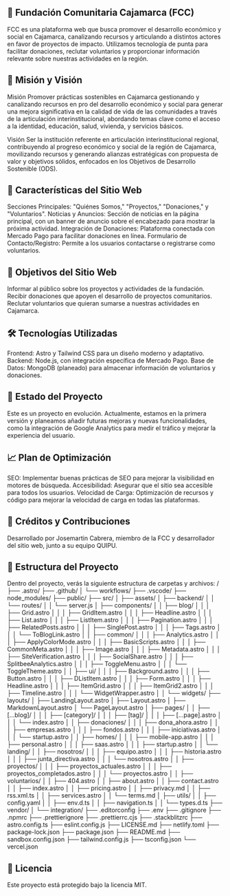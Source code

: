 ## 🌱 Fundación Comunitaria Cajamarca (FCC)
FCC es una plataforma web que busca promover el desarrollo económico y social en Cajamarca, canalizando recursos y articulando a distintos actores en favor de proyectos de impacto. Utilizamos tecnología de punta para facilitar donaciones, reclutar voluntarios y proporcionar información relevante sobre nuestras actividades en la región.

## 📌 Misión y Visión
Misión
Promover prácticas sostenibles en Cajamarca gestionando y canalizando recursos en pro del desarrollo económico y social para generar una mejora significativa en la calidad de vida de las comunidades a través de la articulación interinstitucional, abordando temas clave como el acceso a la identidad, educación, salud, vivienda, y servicios básicos.

Visión
Ser la institución referente en articulación interinstitucional regional, contribuyendo al progreso económico y social de la región de Cajamarca, movilizando recursos y generando alianzas estratégicas con propuesta de valor y objetivos sólidos, enfocados en los Objetivos de Desarrollo Sostenible (ODS).

## 🌟 Características del Sitio Web
Secciones Principales: "Quiénes Somos," "Proyectos," "Donaciones," y "Voluntarios".
Noticias y Anuncios: Sección de noticias en la página principal, con un banner de anuncio sobre el encabezado para mostrar la próxima actividad.
Integración de Donaciones: Plataforma conectada con Mercado Pago para facilitar donaciones en línea.
Formulario de Contacto/Registro: Permite a los usuarios contactarse o registrarse como voluntarios.
## 🎯 Objetivos del Sitio Web
Informar al público sobre los proyectos y actividades de la fundación.
Recibir donaciones que apoyen el desarrollo de proyectos comunitarios.
Reclutar voluntarios que quieran sumarse a nuestras actividades en Cajamarca.
## 🛠️ Tecnologías Utilizadas
Frontend: Astro y Tailwind CSS para un diseño moderno y adaptativo.
Backend: Node.js, con integración específica de Mercado Pago.
Base de Datos: MongoDB (planeado) para almacenar información de voluntarios y donaciones.
## 🚧 Estado del Proyecto
Este es un proyecto en evolución. Actualmente, estamos en la primera versión y planeamos añadir futuras mejoras y nuevas funcionalidades, como la integración de Google Analytics para medir el tráfico y mejorar la experiencia del usuario.

## 📈 Plan de Optimización
SEO: Implementar buenas prácticas de SEO para mejorar la visibilidad en motores de búsqueda.
Accesibilidad: Asegurar que el sitio sea accesible para todos los usuarios.
Velocidad de Carga: Optimización de recursos y código para mejorar la velocidad de carga en todas las plataformas.
## 👤 Créditos y Contribuciones
Desarrollado por Josemartin Cabrera, miembro de la FCC y desarrollador del sitio web, junto a su equipo QUIPU.

## 📂 Estructura del Proyecto

Dentro del proyecto, verás la siguiente estructura de carpetas y archivos:
/
├── .astro/
├── .github/
│   └── workflows/
├── .vscode/
├── node_modules/
├── public/
├── src/
│   ├── assets/
│   ├── backend/
│   │   └── routes/
│   │       └── server.js
│   ├── components/
│   │   ├── blog/
│   │   │   ├── Grid.astro
│   │   │   ├── GridItem.astro
│   │   │   ├── Headline.astro
│   │   │   ├── List.astro
│   │   │   ├── ListItem.astro
│   │   │   ├── Pagination.astro
│   │   │   ├── RelatedPosts.astro
│   │   │   ├── SinglePost.astro
│   │   │   ├── Tags.astro
│   │   │   └── ToBlogLink.astro
│   │   ├── common/
│   │   │   ├── Analytics.astro
│   │   │   ├── ApplyColorMode.astro
│   │   │   ├── BasicScripts.astro
│   │   │   ├── CommonMeta.astro
│   │   │   ├── Image.astro
│   │   │   ├── Metadata.astro
│   │   │   ├── SiteVerification.astro
│   │   │   ├── SocialShare.astro
│   │   │   ├── SplitbeeAnalytics.astro
│   │   │   ├── ToggleMenu.astro
│   │   │   └── ToggleTheme.astro
│   │   ├── ui/
│   │   │   ├── Background.astro
│   │   │   ├── Button.astro
│   │   │   ├── DListItem.astro
│   │   │   ├── Form.astro
│   │   │   ├── Headline.astro
│   │   │   ├── ItemGrid.astro
│   │   │   ├── ItemGrid2.astro
│   │   │   ├── Timeline.astro
│   │   │   └── WidgetWrapper.astro
│   │   └── widgets/
├── layouts/
│   ├── LandingLayout.astro
│   ├── Layout.astro
│   ├── MarkdownLayout.astro
│   └── PageLayout.astro
│   ├── pages/
│   │   ├── [...blog]/
│   │   │   ├── [category]/
│   │   │   ├── [tag]/
│   │   │   ├── [...page].astro
│   │   │   └── index.astro
│   │   ├── donaciones/
│   │   │   ├── dona_ahora.astro
│   │   │   ├── empresas.astro
│   │   │   ├── fondos.astro
│   │   │   ├── iniciativas.astro
│   │   │   └── startup.astro
│   │   ├── homes/
│   │   │   ├── mobile-app.astro
│   │   │   ├── personal.astro
│   │   │   ├── saas.astro
│   │   │   ├── startup.astro
│   │   └── landing/
│   │   ├── nosotros/
│   │   │   ├── equipo.astro
│   │   │   ├── historia.astro
│   │   │   ├── junta_directiva.astro
│   │   │   └── nosotros.astro
│   │   ├── proyectos/
│   │   │   ├── proyectos_actuales.astro
│   │   │   ├── proyectos_completados.astro
│   │   │   └── proyectos.astro
│   │   ├── voluntarios/
│   │   ├── 404.astro
│   │   ├── about.astro
│   │   ├── contact.astro
│   │   ├── index.astro
│   │   ├── pricing.astro
│   │   ├── privacy.md
│   │   ├── rss.xml.ts
│   │   ├── services.astro
│   │   └── terms.md
│   ├── utils/
│   │   ├── config.yaml
│   │   ├── env.d.ts
│   │   ├── navigation.ts
│   │   └── types.d.ts
├── vendor/
│   └── integration/
├── .editorconfig
├── .env
├── .gitignore
├── .npmrc
├── .prettierignore
├── .prettierrc.cjs
├── .stackblitzrc
├── astro.config.ts
├── eslint.config.js
├── LICENSE.md
├── netlify.toml
├── package-lock.json
├── package.json
├── README.md
├── sandbox.config.json
├── tailwind.config.js
├── tsconfig.json
└── vercel.json

## 📄 Licencia
Este proyecto está protegido bajo la licencia MIT.